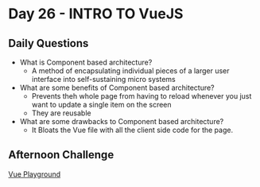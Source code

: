 # Day 26 - INTRO TO VueJS

## Daily Questions

- What is Component based architecture?
  - A method of encapsulating individual pieces of a larger user interface into self-sustaining micro systems
- What are some benefits of Component based architecture?
  - Prevents theh whole page from having to reload whenever you just want to update a single item on the screen
  - They are reusable
- What are some drawbacks to Component based architecture?
  - It Bloats the Vue file with all the client side code for the page.

## Afternoon Challenge
[Vue Playground](https://github.com/Jo-nathanWright/vue-playground)